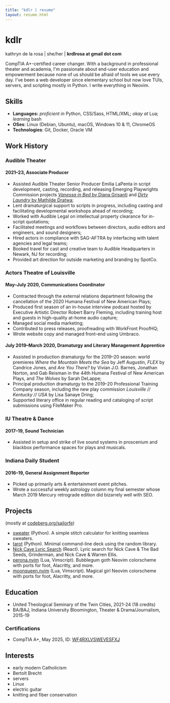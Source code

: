 ```yaml
---
title: "kdlr | resume"
layout: resume.html
---
```

# kdlr
kathryn de la rosa | she/her | **krdlrosa at gmail dot com**

CompTIA A+-certified career changer. With a background in professional theater and academia, I'm passionate about end-user education and empowerment because none of us should be afraid of tools we use every day. I've been a web developer since elementary school but now love TUIs, servers, and scripting mostly in Python. I write everything in Neovim.

## Skills

- **Languages:** *proficient in* Python, CSS/Sass, HTML/XML; *okay at* Lua; *learning* bash
- **OSes**: Linux (Debian, Ubuntu), macOS, Windows 10 & 11, ChromeOS
- **Technologies**: Git, Docker, Oracle VM

## Work History

### Audible Theater
#### 2021–23, Associate Producer
- Assisted Audible Theater Senior Producer Emilia LaPenta in script development, casting, recording, and releasing Emerging Playwrights Commission projects [*Vanessa in Bed* by Diana Grisanti](https://www.audible.com/pd/Vanessa-in-Bed-Audiobook/B0CJ5SZ78W) and [*Dirty Laundry* by Mathilde Dratwa](https://www.audible.com/pd/Dirty-Laundry-Audiobook/B0BY3H9BHP);
- Lent dramaturgical support to scripts in progress, including casting and facilitating developmental workshops ahead of recording;
- Worked with Audible Legal on intellectual property clearance for in-script quotations;
- Facilitated meetings and workflows between directors, audio editors and engineers, and sound designers;
- Hired actors in compliance with SAG-AFTRA by interfacing with talent agencies and legal teams;
- Booked travel for cast and creative team to Audible Headquarters in Newark, NJ for recording;
- Provided art direction for outside marketing and branding by SpotCo.

### Actors Theatre of Louisville
#### May–July 2020, Communications Coordinator
- Contracted through the external relations department following the cancellation of the 2020 Humana Festival of New American Plays;
- Produced first season of an in-house interview podcast hosted by Executive Artistic Director Robert Barry Fleming, including training host and guests in high-quality at-home audio capture;
- Managed social media marketing;
- Contributed to press releases, proofreading with WorkFront ProofHQ;
- Wrote website copy and managed front-end using Umbraco.

#### July 2019–March 2020, Dramaturgy and Literary Management Apprentice
- Assisted in production dramaturgy for the 2019–20 season: world premieres *Where the Mountain Meets the Sea* by Jeff Augustin, *FLEX* by Candrice Jones, and *Are You There?* by Vivian J.O. Barnes, Jonathan Norton, and Gab Reisman in the 44th Humana Festival of New American Plays, and *The Wolves* by Sarah DeLappe;
- Principal production dramaturgy to the 2019–20 Professional Training Company season, including the new play commission *Louisville // Kentucky // USA* by Lisa Sanaye Dring;
- Supported literary office in regular reading and cataloging of script submissions using FileMaker Pro.

### IU Theatre & Dance
#### 2017–19, Sound Technician
- Assisted in setup and strike of live sound systems in proscenium and blackbox performance spaces for plays and musicals.

### Indiana Daily Student
#### 2016–19, General Assignment Reporter
- Picked up primarily arts & entertainment event pitches.
- Wrote a successful weekly astrology column my final semester whose March 2019 Mercury retrograde edition did bizarrely well with SEO.

## Projects

(mostly at [codeberg.org/sailorfe](https://codeberg.org/sailorfe))

- [sweater](https://codeberg.org/sailorfe/sweater) (Python). A simple stitch calculator for knitting seamless sweaters.
- [tarot](https://codeberg.org/sailorfe/tarot) (Python). Minimal command-line deck using the random library.
- [Nick Cave Lyric Search](https://kdlrose.github.io/nick-cave) (React). Lyric search for Nick Cave & The Bad Seeds, Grinderman, and Nick Cave & Warren Ellis.
- [perona.nvim](https://codeberg.org/sailorfe/perona.nvim) (Lua, Vimscript). Bubblegum goth Neovim colorscheme with ports for foot, Alacritty, and more.
- [moonqueen.nvim](https://codeberg.org/sailorfe/moonqueen.nvim) (Lua, Vimscript). Magical girl Neovim colorscheme with ports for foot, Alacritty, and more.

## Education

- United Theological Seminary of the Twin Cities, 2021-24 (18 credits)
- BA/BAJ, Indiana University Bloomington, Theater & Drama/Journalism, 2015-19

### Certifications
- CompTIA A+, May 2025, ID: [WF4RXLVSWEVESFXJ](https://verify.comptia.org)


## Interests

- early modern Catholicism
- Bertolt Brecht
- servers
- Linux
- electric guitar
- knitting and fiber conservation
